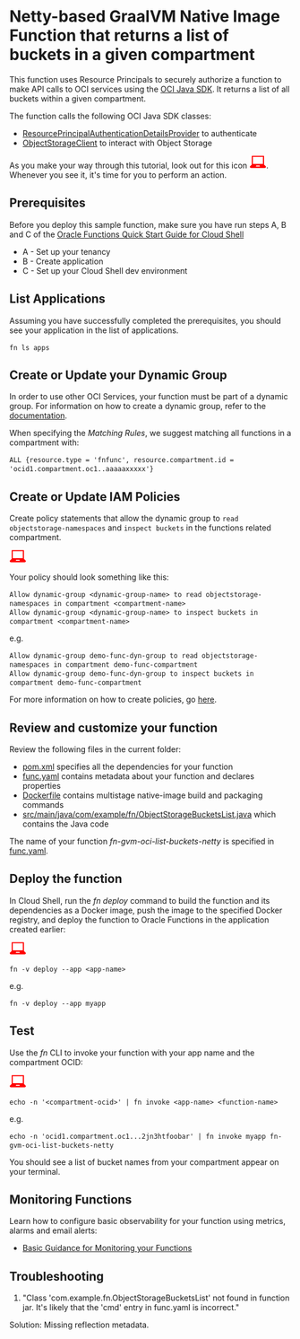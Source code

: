 # Netty-based GraalVM Native Image Function that returns a list of buckets in a given compartment

This function uses Resource Principals to securely authorize a function to make
API calls to OCI services using the [OCI Java SDK](https://docs.cloud.oracle.com/iaas/tools/java/latest/).
It returns a list of all buckets within a given compartment.

The function calls the following OCI Java SDK classes:
* [ResourcePrincipalAuthenticationDetailsProvider](https://docs.cloud.oracle.com/en-us/iaas/tools/java/latest/com/oracle/bmc/auth/ResourcePrincipalAuthenticationDetailsProvider.html) to authenticate
* [ObjectStorageClient](https://docs.oracle.com/en-us/iaas/tools/java/latest/com/oracle/bmc/objectstorage/ObjectStorageClient.html) to interact with Object Storage

As you make your way through this tutorial, look out for this icon ![user input icon](./images/userinput.png).
Whenever you see it, it's time for you to perform an action.


## Prerequisites

Before you deploy this sample function, make sure you have run steps A, B 
and C of the [Oracle Functions Quick Start Guide for Cloud Shell](https://www.oracle.com/webfolder/technetwork/tutorials/infographics/oci_functions_cloudshell_quickview/functions_quickview_top/functions_quickview/index.html)
* A - Set up your tenancy
* B - Create application
* C - Set up your Cloud Shell dev environment


## List Applications 

Assuming you have successfully completed the prerequisites, you should see your 
application in the list of applications.

```
fn ls apps
```


## Create or Update your Dynamic Group

In order to use other OCI Services, your function must be part of a dynamic 
group. For information on how to create a dynamic group, refer to the 
[documentation](https://docs.cloud.oracle.com/iaas/Content/Identity/Tasks/managingdynamicgroups.htm#To).

When specifying the *Matching Rules*, we suggest matching all functions in a compartment with:

```
ALL {resource.type = 'fnfunc', resource.compartment.id = 'ocid1.compartment.oc1..aaaaaxxxxx'}
```


## Create or Update IAM Policies

Create policy statements that allow the dynamic group to `read objectstorage-namespaces` and 
`inspect buckets` in the functions related compartment.

![user input icon](./images/userinput.png)

Your policy should look something like this:
```
Allow dynamic-group <dynamic-group-name> to read objectstorage-namespaces in compartment <compartment-name>
Allow dynamic-group <dynamic-group-name> to inspect buckets in compartment <compartment-name>
```
e.g.
```
Allow dynamic-group demo-func-dyn-group to read objectstorage-namespaces in compartment demo-func-compartment
Allow dynamic-group demo-func-dyn-group to inspect buckets in compartment demo-func-compartment
```

For more information on how to create policies, go [here](https://docs.cloud.oracle.com/iaas/Content/Identity/Concepts/policysyntax.htm).


## Review and customize your function

Review the following files in the current folder:
- [pom.xml](./pom.xml) specifies all the dependencies for your function
- [func.yaml](./func.yaml) contains metadata about your function and declares properties
- [Dockerfile](./Dockerfile) contains multistage native-image build and packaging commands
- [src/main/java/com/example/fn/ObjectStorageBucketsList.java](./src/main/java/com/example/fn/ObjectStorageBucketsList.java) which contains the Java code

The name of your function *fn-gvm-oci-list-buckets-netty* is specified in [func.yaml](./func.yaml).


## Deploy the function

In Cloud Shell, run the *fn deploy* command to build the function and its dependencies as a Docker image, 
push the image to the specified Docker registry, and deploy the function to Oracle Functions 
in the application created earlier:

![user input icon](./images/userinput.png)
```
fn -v deploy --app <app-name>
```
e.g.
```
fn -v deploy --app myapp
```


## Test

Use the *fn* CLI to invoke your function with your app name and the compartment OCID:

![user input icon](./images/userinput.png)
```
echo -n '<compartment-ocid>' | fn invoke <app-name> <function-name>
```
e.g.
```
echo -n 'ocid1.compartment.oc1...2jn3htfoobar' | fn invoke myapp fn-gvm-oci-list-buckets-netty
```
You should see a list of bucket names from your compartment appear on your terminal.


## Monitoring Functions

Learn how to configure basic observability for your function using metrics, alarms and email alerts:
* [Basic Guidance for Monitoring your Functions](../basic-observability/functions.md)


## Troubleshooting

1) "Class 'com.example.fn.ObjectStorageBucketsList' not found in function jar. It's likely that the 'cmd' entry in func.yaml is incorrect."

Solution: Missing reflection metadata.
